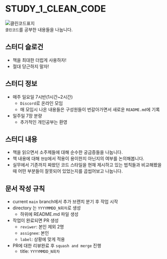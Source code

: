 # STUDY_1_CLEAN_CODE
![클린코드표지](https://github.com/DAC13/STUDY_1_CLEAN_CODE/assets/56371387/0ce8a145-69fc-4349-9f4f-4f82eeeca9a9)   
`클린코드`를 공부한 내용들을 나눕니다.

## 스터디 슬로건
- 책을 최대한 더럽게 사용하자!
- 절대 당근하지 말자!

## 스터디 정보
- 매주 일요일 7시반(1시간~2시간)
  - `Discord`로 온라인 모임
  - 매 모임시 나온 내용들은 구성원들이 번갈아가면서 새로운 `README.md`에 기록
- 일주일 7장 분량
  - 추가적인 개인공부는 환영

## 스터디 내용
- 책을 읽으면서 소주제들에 대해 순수한 궁금증들을 나눕니다.
- 책 내용에 대해 `현업`에서 적용이 용이한지 아닌지의 여부를 논의해봅니다.
- 실무에서 기존까지 짜왔던 코드 스타일을 현재 제시하고 있는 법칙들과 비교해봤을 때 어떤 부분들이 잘못되어 있었는지를 곱씹어보고 나눕니다.

## 문서 작성 규칙
- current `main` branch에서 추가 브랜치 분기 후 작업 시작
- directory 는 `YYYYMMDD_N회차`로 생성
  - 하위에 README.md 파일 생성
- 작업이 완료되면 PR 생성
  - `reviwer`: 본인 제외 2명
  - `assignee`: 본인
  - `label`: 상황에 맞게 적용
- PR에 대한 리뷰완료 후 `squash and merge` 진행
  - title: `YYYYMMDD_N회차`
